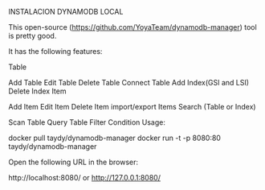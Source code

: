 INSTALACION DYNAMODB LOCAL

This open-source (https://github.com/YoyaTeam/dynamodb-manager) tool is pretty good.

It has the following features:

Table

Add Table
Edit Table
Delete Table
Connect Table
Add Index(GSI and LSI)
Delete Index
Item

Add Item
Edit Item
Delete Item
import/export Items
Search (Table or Index)

Scan Table
Query Table
Filter Condition
Usage:

docker pull taydy/dynamodb-manager
docker run -t -p 8080:80 taydy/dynamodb-manager

Open the following URL in the browser:

http://localhost:8080/ or http://127.0.0.1:8080/